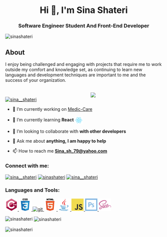 <h1 align="center">Hi 👋, I'm Sina Shateri</h1>
<h3 align="center">Software Engineer Student And Front-End Developer</h3>

<p align="left"> <img src="https://komarev.com/ghpvc/?username=sinashateri&label=Profile%20views&color=0e75b6&style=flat" alt="sinashateri" /> </p>

## About

<p>
  I enjoy being challenged and engaging with projects that require me to work outside my comfort and knowledge set, as continuing to learn new languages and development techniques are important to me and the success of your organization.
</p>

<br>

<img align="right" src="https://camo.githubusercontent.com/62da68eb62b1e5f175f7d1f0191dd89a653d7908feb22d37d4a0ab07365d6791/68747470733a2f2f6d656469612e67697068792e636f6d2f6d656469612f4d3967624264396e6244724f5475314d71782f67697068792e676966" width="230" data-canonical-src="https://media.giphy.com/media/M9gbBd9nbDrOTu1Mqx/giphy.gif" style="max-width: 100%;">

<p align="left"> <a href="https://twitter.com/sina__shateri" target="blank"><img src="https://img.shields.io/twitter/follow/sina__shateri?logo=twitter&style=for-the-badge" alt="sina__shateri" /></a> </p>

- 🔭 I’m currently working on [Medic-Care](https://github.com/SinaShateri/medic)

- 🌱 I’m currently learning **React <img align="center" alt="React" width="26px" src="https://raw.githubusercontent.com/github/explore/80688e429a7d4ef2fca1e82350fe8e3517d3494d/topics/react/react.png" />**

- 👯 I’m looking to collaborate with **with other developers**

- 💬 Ask me about **anything, I am happy to help**

- 📫 How to reach me **Sina_sh_79@yahoo.com**

<h3 align="left">Connect with me:</h3>
<p align="left">
<a href="https://twitter.com/sina__shateri" target="blank"><img align="center" src="https://raw.githubusercontent.com/rahuldkjain/github-profile-readme-generator/master/src/images/icons/Social/twitter.svg" alt="sina__shateri" height="30" width="40" /></a>
<a href="https://linkedin.com/in/sinashateri" target="blank"><img align="center" src="https://raw.githubusercontent.com/rahuldkjain/github-profile-readme-generator/master/src/images/icons/Social/linked-in-alt.svg" alt="sinashateri" height="30" width="40" /></a>
<a href="https://instagram.com/sina__shateri" target="blank"><img align="center" src="https://raw.githubusercontent.com/rahuldkjain/github-profile-readme-generator/master/src/images/icons/Social/instagram.svg" alt="sina__shateri" height="30" width="40" /></a>
</p>

<h3 align="left">Languages and Tools:</h3>
<p align="left"> <a href="https://www.w3schools.com/cpp/" target="_blank" rel="noreferrer"> <img src="https://raw.githubusercontent.com/devicons/devicon/master/icons/cplusplus/cplusplus-original.svg" alt="cplusplus" width="40" height="40"/> </a> <a href="https://www.w3schools.com/css/" target="_blank" rel="noreferrer"> <img src="https://raw.githubusercontent.com/devicons/devicon/master/icons/css3/css3-original-wordmark.svg" alt="css3" width="40" height="40"/> </a> <a href="https://git-scm.com/" target="_blank" rel="noreferrer"> <img src="https://www.vectorlogo.zone/logos/git-scm/git-scm-icon.svg" alt="git" width="40" height="40"/> </a> <a href="https://www.w3.org/html/" target="_blank" rel="noreferrer"> <img src="https://raw.githubusercontent.com/devicons/devicon/master/icons/html5/html5-original-wordmark.svg" alt="html5" width="40" height="40"/> </a> <a href="https://www.java.com" target="_blank" rel="noreferrer"> <img src="https://raw.githubusercontent.com/devicons/devicon/master/icons/java/java-original.svg" alt="java" width="40" height="40"/> </a> <a href="https://developer.mozilla.org/en-US/docs/Web/JavaScript" target="_blank" rel="noreferrer"> <img src="https://raw.githubusercontent.com/devicons/devicon/master/icons/javascript/javascript-original.svg" alt="javascript" width="40" height="40"/> </a> <a href="https://www.photoshop.com/en" target="_blank" rel="noreferrer"> <img src="https://raw.githubusercontent.com/devicons/devicon/master/icons/photoshop/photoshop-line.svg" alt="photoshop" width="40" height="40"/> </a> <a href="https://sass-lang.com" target="_blank" rel="noreferrer"> <img src="https://raw.githubusercontent.com/devicons/devicon/master/icons/sass/sass-original.svg" alt="sass" width="40" height="40"/> </a> </p>

<p><img align="left" src="https://github-readme-stats.vercel.app/api/top-langs?username=sinashateri&show_icons=true&locale=en&layout=compact" alt="sinashateri" /></p>

<p>&nbsp;<img align="center" src="https://github-readme-stats.vercel.app/api?username=sinashateri&show_icons=true&locale=en" alt="sinashateri" /></p>

<p><img align="center" src="https://github-readme-streak-stats.herokuapp.com/?user=sinashateri&" alt="sinashateri" /></p>
